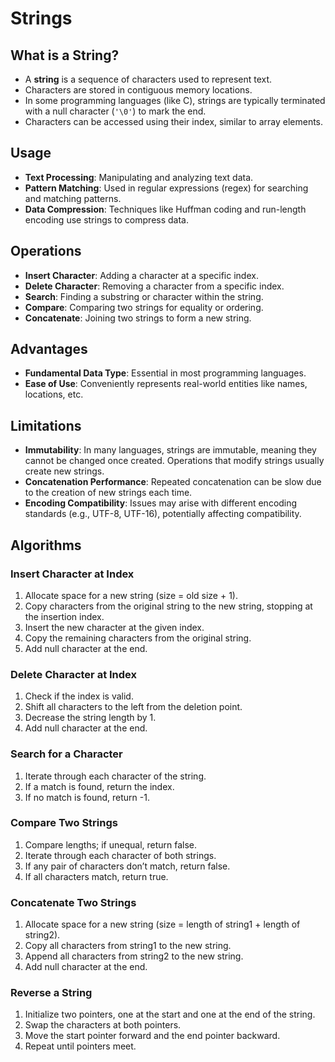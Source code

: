 # Strings

## What is a String?

- A **string** is a sequence of characters used to represent text.
- Characters are stored in contiguous memory locations.
- In some programming languages (like C), strings are typically terminated with a null character (`'\0'`) to mark the end.
- Characters can be accessed using their index, similar to array elements.

## Usage

- **Text Processing**: Manipulating and analyzing text data.
- **Pattern Matching**: Used in regular expressions (regex) for searching and matching patterns.
- **Data Compression**: Techniques like Huffman coding and run-length encoding use strings to compress data.

## Operations

- **Insert Character**: Adding a character at a specific index.
- **Delete Character**: Removing a character from a specific index.
- **Search**: Finding a substring or character within the string.
- **Compare**: Comparing two strings for equality or ordering.
- **Concatenate**: Joining two strings to form a new string.

## Advantages

- **Fundamental Data Type**: Essential in most programming languages.
- **Ease of Use**: Conveniently represents real-world entities like names, locations, etc.

## Limitations

- **Immutability**: In many languages, strings are immutable, meaning they cannot be changed once created. Operations that modify strings usually create new strings.
- **Concatenation Performance**: Repeated concatenation can be slow due to the creation of new strings each time.
- **Encoding Compatibility**: Issues may arise with different encoding standards (e.g., UTF-8, UTF-16), potentially affecting compatibility.

## Algorithms

### Insert Character at Index

1. Allocate space for a new string (size = old size + 1).
2. Copy characters from the original string to the new string, stopping at the insertion index.
3. Insert the new character at the given index.
4. Copy the remaining characters from the original string.
5. Add null character at the end.

### Delete Character at Index

1. Check if the index is valid.
2. Shift all characters to the left from the deletion point.
3. Decrease the string length by 1.
4. Add null character at the end.

### Search for a Character

1. Iterate through each character of the string.
2. If a match is found, return the index.
3. If no match is found, return -1.

### Compare Two Strings

1. Compare lengths; if unequal, return false.
2. Iterate through each character of both strings.
3. If any pair of characters don’t match, return false.
4. If all characters match, return true.

### Concatenate Two Strings

1. Allocate space for a new string (size = length of string1 + length of string2).
2. Copy all characters from string1 to the new string.
3. Append all characters from string2 to the new string.
4. Add null character at the end.

### Reverse a String

1. Initialize two pointers, one at the start and one at the end of the string.
2. Swap the characters at both pointers.
3. Move the start pointer forward and the end pointer backward.
4. Repeat until pointers meet.
